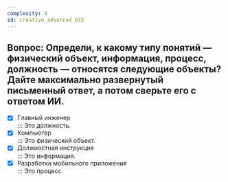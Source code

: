 ```yaml
---
complexity: 4
id: creative_advanced_015
---
```

## Вопрос: Определи, к какому типу понятий — физический объект, информация, процесс, должность — относятся следующие объекты? Дайте максимально развернутый письменный ответ, а потом сверьте его с ответом ИИ.

- [x] Главный инженер  
  ::: Это должность.  
- [x] Компьютер  
  ::: Это физический объект.  
- [x] Должностная инструкция  
  ::: Это информация.  
- [x] Разработка мобильного приложения  
  ::: Это процесс. 
